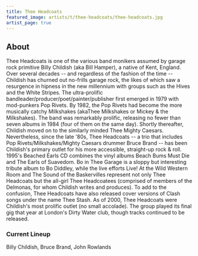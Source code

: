 ```yaml
---
title: Thee Headcoats
featured_image: artists/t/thee-headcoats/thee-headcoats.jpg
artist_page: true
---
```

## About

Thee Headcoats is one of the various band monikers assumed by garage rock primitive Billy Childish (aka Bill Hamper), a native of Kent, England. Over several decades -- and regardless of the fashion of the time -- Childish has churned out no-frills garage rock, the likes of which saw a resurgence in hipness in the new millennium with groups such as the Hives and the White Stripes. The ultra-prolific bandleader/producer/poet/painter/publisher first emerged in 1979 with mod-punkers Pop Rivets. By 1982, the Pop Rivets had become the more musically catchy Milkshakes (akaThee Milkshakes or Mickey & the Milkshakes). The band was remarkably prolific, releasing no fewer than seven albums in 1984 (four of them on the same day). Shortly thereafter, Childish moved on to the similarly minded Thee Mighty Caesars. Nevertheless, since the late '80s, Thee Headcoats -- a trio that includes Pop Rivets/Milkshakes/Mighty Caesars drummer Bruce Brand -- has been Childish's primary outlet for his more accessible, straight-up rock & roll. 1995's Beached Earls CD combines the vinyl albums Beach Bums Must Die and The Earls of Suavedom. Bo in Thee Garage is a sloppy but interesting tribute album to Bo Diddley, while the live efforts Live! At the Wild Western Room and The Sound of the Baskervilles represent not only Thee Headcoats but the all-girl Thee Headcoatees (comprised of members of the Delmonas, for whom Childish writes and produces). To add to the confusion, Thee Headcoats have also released cover versions of Clash songs under the name Thee Stash. As of 2000, Thee Headcoats were Childish's most prolific outlet (no small accolade). The group played its final gig that year at London's Dirty Water club, though tracks continued to be released.

### Current Lineup

Billy Childish, Bruce Brand, John Rowlands

